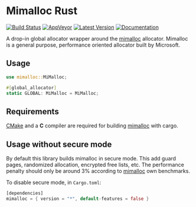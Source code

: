 # Mimalloc Rust

[![Build Status](https://travis-ci.org/purpleprotocol/mimalloc_rust.svg?branch=master)](https://travis-ci.org/purpleprotocol/mimalloc_rust) [![AppVeyor](https://ci.appveyor.com/api/projects/status/sv2csbpe6p31y0t5?svg=true)](https://ci.appveyor.com/project/OctavianOncescu/mimalloc-rust) [![Latest Version]][crates.io] [![Documentation]][docs.rs]

A drop-in global allocator wrapper around the [mimalloc](https://github.com/microsoft/mimalloc) allocator.
Mimalloc is a general purpose, performance oriented allocator built by Microsoft.

## Usage

```rust
use mimalloc::MiMalloc;

#[global_allocator]
static GLOBAL: MiMalloc = MiMalloc;
```

## Requirements

[CMake](https://cmake.org/) and a __C__ compiler are required for building 
[mimalloc](https://github.com/microsoft/mimalloc) with cargo.

## Usage without secure mode

By default this library builds mimalloc in secure mode. This add guard pages, 
randomized allocation, encrypted free lists, etc. The performance penalty should 
only be around 3% according to [mimalloc](https://github.com/microsoft/mimalloc)
own benchmarks.

To disable secure mode, in `Cargo.toml`:
```rust
[dependencies]
mimalloc = { version = "*", default-features = false }
```

[crates.io]: https://crates.io/crates/mimalloc
[Latest Version]: https://img.shields.io/crates/v/mimalloc.svg
[Documentation]: https://docs.rs/mimalloc/badge.svg
[docs.rs]: https://docs.rs/mimalloc
